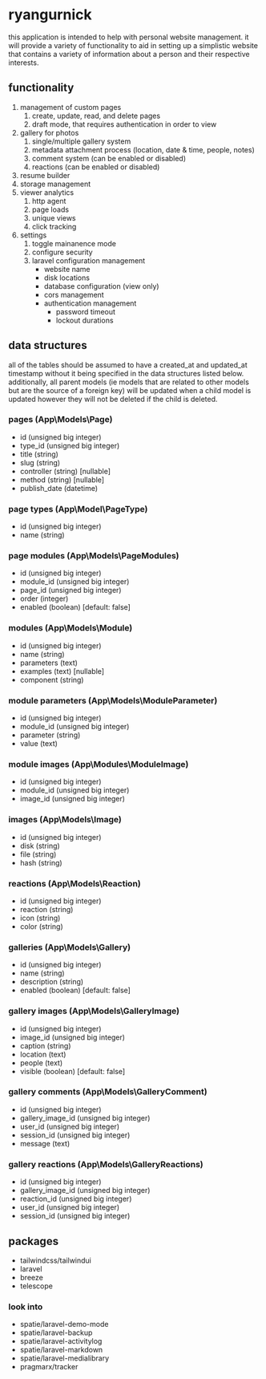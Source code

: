# ryangurnick

this application is intended to help with personal website management. it will provide a variety of functionality to aid in setting up a simplistic website that contains a variety of information about a person and their respective interests.

## functionality
1. management of custom pages
    1. create, update, read, and delete pages
    2. draft mode, that requires authentication in order to view
2. gallery for photos
    1. single/multiple gallery system
    2. metadata attachment process (location, date & time, people, notes)
    3. comment system (can be enabled or disabled)
    4. reactions (can be enabled or disabled)
3. resume builder
4. storage management
5. viewer analytics
    1. http agent
    2. page loads
    3. unique views
    4. click tracking
6. settings
    1. toggle mainanence mode
    2. configure security
    3. laravel configuration management
        * website name
        * disk locations
        * database configuration (view only)
        * cors management
        * authentication management
            * password timeout
            * lockout durations

## data structures
all of the tables should be assumed to have a created_at and updated_at timestamp without it being specified in the data structures listed below. additionally, all parent models (ie models that are related to other models but are the source of a foreign key) will be updated when a child model is updated however they will not be deleted if the child is deleted.

### pages (App\Models\Page)
* id (unsigned big integer)
* type_id (unsigned big integer)
* title (string)
* slug (string)
* controller (string) [nullable]
* method (string) [nullable]
* publish_date (datetime)

### page types (App\Model\PageType)
* id (unsigned big integer)
* name (string)

### page modules (App\Models\PageModules)
* id (unsigned big integer) 
* module_id (unsigned big integer)
* page_id (unsigned big integer)
* order (integer)
* enabled (boolean) [default: false]

### modules (App\Models\Module)
* id (unsigned big integer)
* name (string)
* parameters (text)
* examples (text) [nullable]
* component (string)

### module parameters (App\Models\ModuleParameter)
* id (unsigned big integer)
* module_id (unsigned big integer)
* parameter (string)
* value (text)

### module images (App\Modules\ModuleImage)
* id (unsigned big integer)
* module_id (unsigned big integer)
* image_id (unsigned big integer)

### images (App\Models\Image)
* id (unsigned big integer)
* disk (string)
* file (string)
* hash (string)

### reactions (App\Models\Reaction)
* id (unsigned big integer)
* reaction (string)
* icon (string)
* color (string)

### galleries (App\Models\Gallery)
* id (unsigned big integer)
* name (string)
* description (string)
* enabled (boolean) [default: false]

### gallery images (App\Models\GalleryImage)
* id (unsigned big integer)
* image_id (unsigned big integer)
* caption (string)
* location (text)
* people (text)
* visible (boolean) [default: false]

### gallery comments (App\Models\GalleryComment)
* id (unsigned big integer)
* gallery_image_id (unsigned big integer)
* user_id (unsigned big integer)
* session_id (unsigned big integer)
* message (text)

### gallery reactions (App\Models\GalleryReactions)
* id (unsigned big integer)
* gallery_image_id (unsigned big integer)
* reaction_id (unsigned big integer)
* user_id (unsigned big integer)
* session_id (unsigned big integer)

## packages
* tailwindcss/tailwindui
* laravel
* breeze
* telescope

### look into
* spatie/laravel-demo-mode
* spatie/laravel-backup
* spatie/laravel-activitylog
* spatie/laravel-markdown
* spatie/laravel-medialibrary
* pragmarx/tracker

